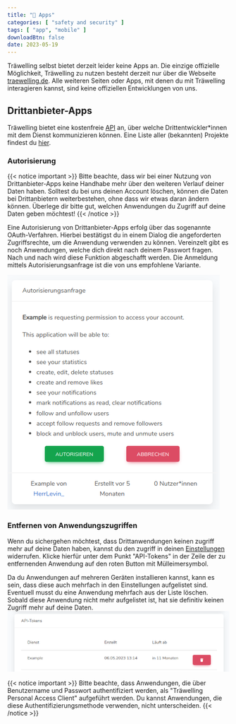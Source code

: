 ```yaml
---
title: "📱 Apps"
categories: [ "safety and security" ]
tags: [ "app", "mobile" ]
downloadBtn: false
date: 2023-05-19
---
```


Träwelling selbst bietet derzeit leider keine Apps an.
Die einzige offizielle Möglichkeit, Träwelling zu nutzen besteht derzeit nur über die
Webseite [traewelling.de](https://traewelling.de).
Alle weiteren Seiten oder Apps, mit denen du mit Träwelling interagieren kannst, sind keine offiziellen Entwicklungen
von uns.

## Drittanbieter-Apps

Träwelling bietet eine kostenfreie [API](https://de.wikipedia.org/wiki/API) an, über welche Drittentwickler\*innen mit
dem Dienst kommunizieren können.
Eine Liste aller (bekannten) Projekte findest du [hier](/community/list-of-third-party-apps/).

### Autorisierung

{{< notice important >}}
Bitte beachte, dass wir bei einer Nutzung von Drittanbieter-Apps keine Handhabe mehr über den weiteren Verlauf deiner
Daten haben.
Solltest du bei uns deinen Account löschen, können die Daten bei Drittanbietern weiterbestehen, ohne dass wir etwas
daran ändern können.
Überlege dir bitte gut, welchen Anwendungen du Zugriff auf deine Daten geben möchtest!
{{< /notice >}}

Eine Autorisierung von Drittanbieter-Apps erfolg über das sogenannte OAuth-Verfahren.
Hierbei bestätigst du in einem Dialog die angeforderten Zugriffsrechte, um die Anwendung verwenden zu können.
Vereinzelt gibt es noch Anwendungen, welche dich direkt nach deinem Passwort fragen.
Nach und nach wird diese Funktion abgeschafft werden. Die Anmeldung mittels Autorisierungsanfrage ist die von uns
empfohlene Variante.

![oauth-dialog.png](oauth-dialog.png)

### Entfernen von Anwendungszugriffen

Wenn du sichergehen möchtest, dass Drittanwendungen keinen zugriff mehr auf deine Daten haben, kannst du den zugriff in
deinen [Einstellungen](https://traewelling.de/settings) widerrufen.
Klicke hierfür unter dem Punkt "API-Tokens" in der Zeile der zu entfernenden Anwendung auf den roten Button mit
Mülleimersymbol.

Da du Anwendungen auf mehreren Geräten installieren kannst, kann es sein, dass diese auch mehrfach in den Einstellungen
aufgelistet sind.
Eventuell musst du eine Anwendung mehrfach aus der Liste löschen.
Sobald diese Anwendung nicht mehr aufgelistet ist, hat sie definitiv keinen Zugriff mehr auf deine Daten.
![api-revoke-token.png](api-revoke-token.png)

{{< notice important >}}
Bitte beachte, dass Anwendungen, die über Benutzername und Passwort authentifiziert werden, als "Träwelling Personal
Access Client" aufgeführt werden.
Du kannst Anwendungen, die diese Authentifizierungsmethode verwenden, nicht unterscheiden.
{{< /notice >}}